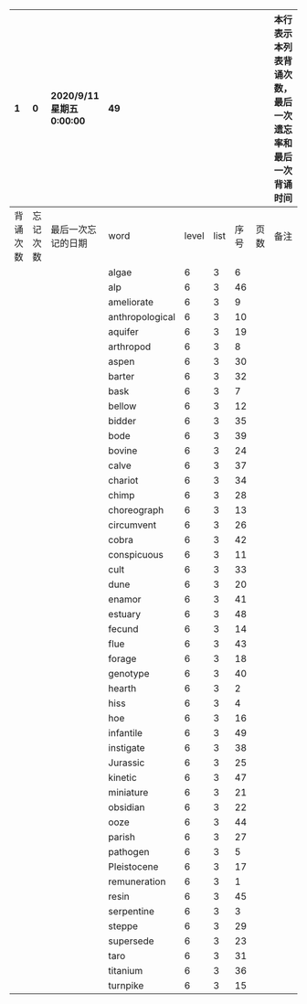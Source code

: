 |1|0|2020/9/11 星期五 0:00:00|49|||||本行表示本列表背诵次数，最后一次遗忘率和最后一次背诵时间||
|:--|:--|:--|:--|:--|:--|:--|:--|:--|:--|
|背诵次数|忘记次数|最后一次忘记的日期|word|level|list|序号|页数|备注|助记备注|
||||algae|6|3|6||||
||||alp|6|3|46||||
||||ameliorate|6|3|9||||
||||anthropological|6|3|10||||
||||aquifer|6|3|19||||
||||arthropod|6|3|8||||
||||aspen|6|3|30||||
||||barter|6|3|32||||
||||bask|6|3|7||||
||||bellow|6|3|12||||
||||bidder|6|3|35||||
||||bode|6|3|39||||
||||bovine|6|3|24||||
||||calve|6|3|37||||
||||chariot|6|3|34||||
||||chimp|6|3|28||||
||||choreograph|6|3|13||||
||||circumvent|6|3|26||||
||||cobra|6|3|42||||
||||conspicuous|6|3|11||||
||||cult|6|3|33||||
||||dune|6|3|20||||
||||enamor|6|3|41||||
||||estuary|6|3|48||||
||||fecund|6|3|14||||
||||flue|6|3|43||||
||||forage|6|3|18||||
||||genotype|6|3|40||||
||||hearth|6|3|2||||
||||hiss|6|3|4||||
||||hoe|6|3|16||||
||||infantile|6|3|49||||
||||instigate|6|3|38||||
||||Jurassic|6|3|25||||
||||kinetic|6|3|47||||
||||miniature|6|3|21||||
||||obsidian|6|3|22||||
||||ooze|6|3|44||||
||||parish|6|3|27||||
||||pathogen|6|3|5||||
||||Pleistocene|6|3|17||||
||||remuneration|6|3|1||||
||||resin|6|3|45||||
||||serpentine|6|3|3||||
||||steppe|6|3|29||||
||||supersede|6|3|23||||
||||taro|6|3|31||||
||||titanium|6|3|36||||
||||turnpike|6|3|15||||
